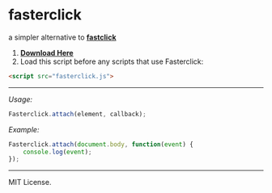 # fasterclick
a simpler alternative to **[fastclick](https://github.com/ftlabs/fastclick)**

1. **[Download Here](https://github.com/jdh11235/fasterclick/releases)**
2. Load this script before any scripts that use Fasterclick:
```html
<script src="fasterclick.js">
```

___

*Usage:*
```javascript
Fasterclick.attach(element, callback);
```

*Example:*
```javascript
Fasterclick.attach(document.body, function(event) {
	console.log(event);
});
```

___

MIT License.
